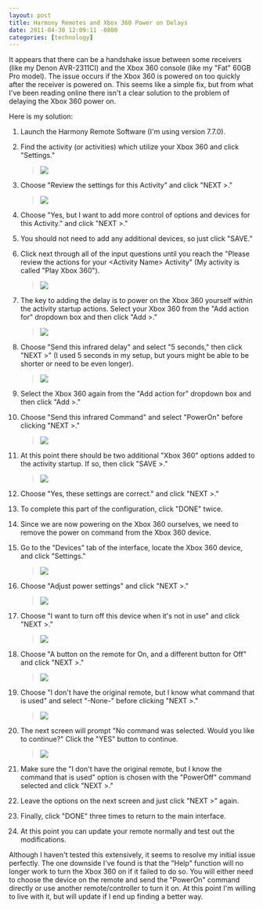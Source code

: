 ```yaml
---
layout: post
title: Harmony Remotes and Xbox 360 Power on Delays
date: 2011-04-30 12:09:11 -0800
categories: [technology]
---
```

It appears that there can be a handshake issue between some receivers (like my Denon AVR-2311CI) and the Xbox 360 console (like my "Fat" 60GB Pro model).  The issue occurs if the Xbox 360 is powered on too quickly after the receiver is powered on.  This seems like a simple fix, but from what I've been reading online there isn't a clear solution to the problem of delaying the Xbox 360 power on.

Here is my solution:

1.  Launch the Harmony Remote Software (I'm using version 7.7.0).
2.  Find the activity (or activities) which utilize your Xbox 360 and click "Settings."

    > ![](https://kfarnung.github.io/images/harmony-remotes-and-xbox-360/harmony1.png)

3.  Choose "Review the settings for this Activity" and click "NEXT >."

    > ![](https://kfarnung.github.io/images/harmony-remotes-and-xbox-360/harmony2.png)

4.  Choose "Yes, but I want to add more control of options and devices for this Activity." and click "NEXT &gt;."
5.  You should not need to add any additional devices, so just click "SAVE."
6.  Click next through all of the input questions until you reach the "Please review the actions for your &lt;Activity Name&gt; Activity" (My activity is called "Play Xbox 360").

    > ![](https://kfarnung.github.io/images/harmony-remotes-and-xbox-360/harmony3.png)

7.  The key to adding the delay is to power on the Xbox 360 yourself within the activity startup actions.  Select your Xbox 360 from the "Add action for" dropdown box and then click "Add &gt;."

    > ![](https://kfarnung.github.io/images/harmony-remotes-and-xbox-360/harmony4.png)

8.  Choose "Send this infrared delay" and select "5 seconds," then click "NEXT &gt;" (I used 5 seconds in my setup, but yours might be able to be shorter or need to be even longer).

    > ![](https://kfarnung.github.io/images/harmony-remotes-and-xbox-360/harmony5.png)

9.  Select the Xbox 360 again from the "Add action for" dropdown box and then click "Add >."
10. Choose "Send this infrared Command" and select "PowerOn" before clicking "NEXT &gt;."

    > ![](https://kfarnung.github.io/images/harmony-remotes-and-xbox-360/harmony6.png)

11. At this point there should be two additional "Xbox 360" options added to the activity startup.  If so, then click "SAVE &gt;."

    > ![](https://kfarnung.github.io/images/harmony-remotes-and-xbox-360/harmony7.png)

12. Choose "Yes, these settings are correct." and click "NEXT &gt;."
13. To complete this part of the configuration, click "DONE" twice.
14. Since we are now powering on the Xbox 360 ourselves, we need to remove the power on command from the Xbox 360 device.
15. Go to the "Devices" tab of the interface, locate the Xbox 360 device, and click "Settings."

    > ![](https://kfarnung.github.io/images/harmony-remotes-and-xbox-360/harmony8.png)

16. Choose "Adjust power settings" and click "NEXT &gt;."

    > ![](https://kfarnung.github.io/images/harmony-remotes-and-xbox-360/harmony9.png)

17. Choose "I want to turn off this device when it's not in use" and click "NEXT &gt;."

    > ![](https://kfarnung.github.io/images/harmony-remotes-and-xbox-360/harmony10.png)

18. Choose "A button on the remote for On, and a different button for Off" and click "NEXT &gt;."

    > ![](https://kfarnung.github.io/images/harmony-remotes-and-xbox-360/harmony11.png)

19. Choose "I don't have the original remote, but I know what command that is used" and select "-None-" before clicking "NEXT &gt;."

    > ![](https://kfarnung.github.io/images/harmony-remotes-and-xbox-360/harmony12.png)

20. The next screen will prompt "No command was selected.  Would you like to continue?"  Click the "YES" button to continue.

    > ![](https://kfarnung.github.io/images/harmony-remotes-and-xbox-360/harmony13.png)

21. Make sure the "I don't have the original remote, but I know the command that is used" option is chosen with the "PowerOff" command selected and click "NEXT &gt;."
22. Leave the options on the next screen and just click "NEXT &gt;" again.
23. Finally, click "DONE" three times to return to the main interface.
24. At this point you can update your remote normally and test out the modifications.

Although I haven't tested this extensively, it seems to resolve my initial issue perfectly.  The one downside I've found is that the "Help" function will no longer work to turn the Xbox 360 on if it failed to do so.  You will either need to choose the device on the remote and send the "PowerOn" command directly or use another remote/controller to turn it on.  At this point I'm willing to live with it, but will update if I end up finding a better way.